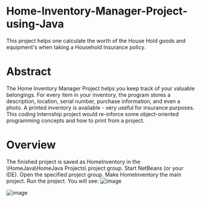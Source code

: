 # Home-Inventory-Manager-Project-using-Java
This project helps one calculate the worth of the House Hold goods and equipment's when taking a Household Insurance policy.

# Abstract
The Home Inventory Manager Project helps you keep track of your valuable belongings. For every item in your inventory, the program stores a description, location, serial number, purchase information, and even a photo. A printed inventory is available - very useful for insurance purposes. This coding Internship project would re-inforce some object-oriented programming concepts and how to print from a project.

# Overview
The finished project is saved as HomeInventory in the \HomeJava\HomeJava Projects\ project
group. Start NetBeans (or your IDE). Open the specified project group. Make HomeInventory the
main project. Run the project. You will see:
![image](https://user-images.githubusercontent.com/52888177/120071542-8220e080-c0ad-11eb-869e-332cd4e2ff2e.png)

![image](https://user-images.githubusercontent.com/52888177/120071566-a7adea00-c0ad-11eb-8ecb-b9dbb0701001.png)


